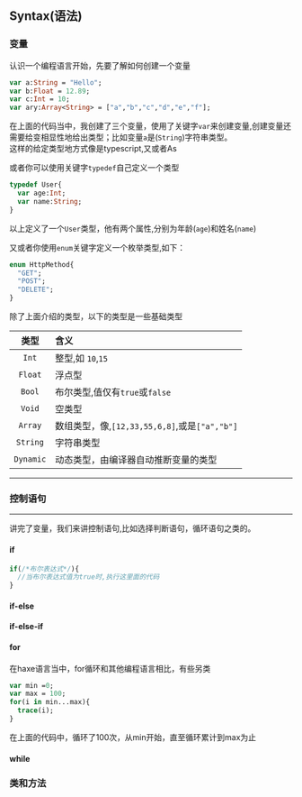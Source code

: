 ## Syntax(语法)


### 变量

认识一个编程语言开始，先要了解如何创建一个变量

```haxe
var a:String = "Hello";
var b:Float = 12.89;
var c:Int = 10;
var ary:Array<String> = ["a","b","c","d","e","f"];
```

在上面的代码当中，我创建了三个变量，使用了关键字`var`来创建变量,创建变量还需要给变相显性地给出类型；比如变量`a`是(`String`)字符串类型。    
这样的给定类型地方式像是typescript,又或者As

或者你可以使用关键字`typedef`自己定义一个类型
```haxe
typedef User{
  var age:Int;
  var name:String;
}
```
以上定义了一个`User`类型，他有两个属性,分别为年龄(`age`)和姓名(`name`)

又或者你使用`enum`关键字定义一个枚举类型,如下：
```haxe
enum HttpMethod{
  "GET";
  "POST";
  "DELETE";
}
```


除了上面介绍的类型，以下的类型是一些基础类型

|     类型     |            含义        |
|:-----------:|:------------------------|
|`Int`        |整型,如  `10`,`15`       |
|`Float`|浮点型|
|`Bool`|布尔类型,值仅有`true`或`false`|
|`Void`|空类型|
|`Array`|数组类型，像,`[12,33,55,6,8]`,或是`["a","b"]`|
|`String`|字符串类型|
|`Dynamic`|动态类型，由编译器自动推断变量的类型|


---
### 控制语句
---

讲完了变量，我们来讲控制语句,比如选择判断语句，循环语句之类的。


#### if

```haxe
if(/*布尔表达式*/){
  //当布尔表达式值为true时,执行这里面的代码
}
```


#### if-else

#### if-else-if

#### for

在haxe语言当中，for循环和其他编程语言相比，有些另类
```haxe
var min =0;
var max = 100;
for(i in min...max){
  trace(i);
}
```
在上面的代码中，循环了100次，从min开始，直至循环累计到max为止

#### while


### 类和方法

```haxe

```
